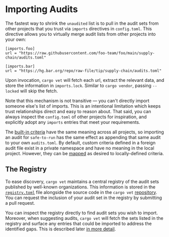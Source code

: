 # Importing Audits

The fastest way to shrink the `unaudited` list is to pull in the audit sets from
other projects that you trust via `imports` directives in `config.toml`.  This
directive allows you to virtually merge audit lists from other projects into
your own:

```
[imports.foo]
url = "https://raw.githubusercontent.com/foo-team/foo/main/supply-chain/audits.toml"

[imports.bar]
url = "https://hg.bar.org/repo/raw-file/tip/supply-chain/audits.toml"
```
Upon invocation, `cargo vet` will fetch each url, extract the relevant data, and
store the information in `imports.lock`. Similar to `cargo vendor`, passing
`--locked` will skip the fetch.

Note that this mechanism is not transitive — you can't directly import someone
else's list of imports. This is an intentional limitation which keeps trust
relationships direct and easy to reason about. That said, you can always inspect
the `config.toml` of other projects for inspiration, and explicitly adopt any
`imports` entries that meet your requirements.

The [built-in criteria](built-in-criteria.md) have the same meaning across all
projects, so importing an audit for `safe-to-run` has the same effect as
appending that same audit to your own `audits.toml`. By default, custom criteria
defined in a foreign audit file exist in a private namespace and have no meaning
in the local project. However, they can be [mapped](config.md#criteria-map) as
desired to locally-defined criteria.

## The Registry

To ease discovery, `cargo vet` maintains a central registry of the audit sets
published by well-known organizations. This information is stored in the
[`registry.toml`](https://raw.githubusercontent.com/bholley/cargo-vet/main/registry.toml)
file alongside the source code in the `cargo vet`
[repository](https://github.com/bholley/cargo-vet). You can request the
inclusion of your audit set in the registry by submitting a pull request.

You can inspect the registry directly to find audit sets you wish to import.
Moreover, when suggesting audits, `cargo vet` will fetch the sets listed in the
registry and surface any entries that could be imported to address the
identified gaps. This is described later [in more
detail](performing-audits.md#suggestions-from-the-registry).
